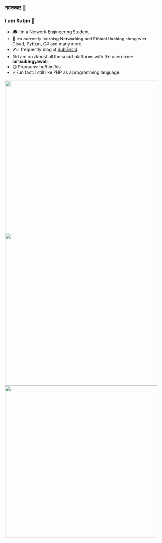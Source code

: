 ### नमस्कार! 🙏
### I am Subin 🧑

- 🎓 I’m a Network Engineering Student.
- 🌱 I’m currently learning Networking and Ethical Hacking along with Cloud, Python, C# and many more.
- ✍ I frequently blog at [SubiDroid](https://subidroid.com/).
- 😎 I am on almost all the social platforms with the username: **iamsubingyawali**.
- 😄 Pronouns: he/him/his
- ⚡ Fun fact: I still like PHP as a programming language.

<img align="left" width="500" src="https://github-readme-streak-stats.herokuapp.com/?user=iamsubingyawali&theme=synthwave" />

<img align="left" width="500" src="https://github-readme-stats.vercel.app/api?username=iamsubingyawali&show_icons=true&count_private=true&theme=tokyonight&custom_title=My GitHub Stats" />


<img align="left" width="500" src="https://github-readme-stats.vercel.app/api/top-langs/?username=iamsubingyawali&layout=compact&theme=dracula" />

